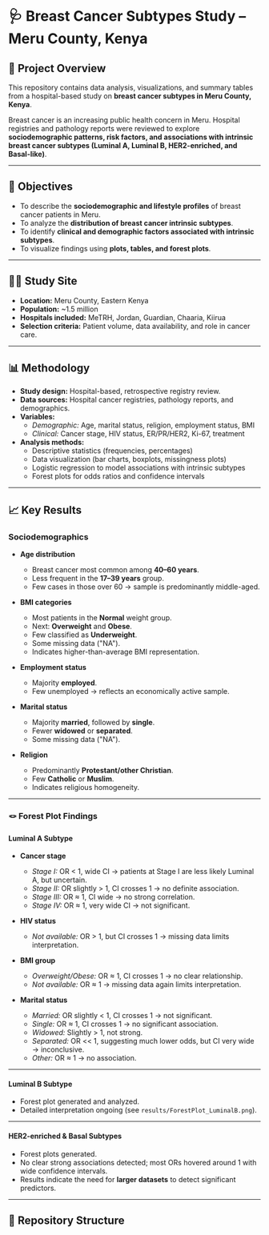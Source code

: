 # 🩺 Breast Cancer Subtypes Study – Meru County, Kenya  

## 📌 Project Overview  
This repository contains data analysis, visualizations, and summary tables from a hospital-based study on **breast cancer subtypes in Meru County, Kenya**.  

Breast cancer is an increasing public health concern in Meru. Hospital registries and pathology reports were reviewed to explore **sociodemographic patterns, risk factors, and associations with intrinsic breast cancer subtypes (Luminal A, Luminal B, HER2-enriched, and Basal-like)**.  

---

## 🎯 Objectives  
- To describe the **sociodemographic and lifestyle profiles** of breast cancer patients in Meru.  
- To analyze the **distribution of breast cancer intrinsic subtypes**.  
- To identify **clinical and demographic factors associated with intrinsic subtypes**.  
- To visualize findings using **plots, tables, and forest plots**.  

---

## 🧑‍⚕️ Study Site  
- **Location:** Meru County, Eastern Kenya  
- **Population:** ~1.5 million  
- **Hospitals included:** MeTRH, Jordan, Guardian, Chaaria, Kiirua  
- **Selection criteria:** Patient volume, data availability, and role in cancer care.  

---

## 📊 Methodology  
- **Study design:** Hospital-based, retrospective registry review.  
- **Data sources:** Hospital cancer registries, pathology reports, and demographics.  
- **Variables:**  
  - *Demographic:* Age, marital status, religion, employment status, BMI  
  - *Clinical:* Cancer stage, HIV status, ER/PR/HER2, Ki-67, treatment  
- **Analysis methods:**  
  - Descriptive statistics (frequencies, percentages)  
  - Data visualization (bar charts, boxplots, missingness plots)  
  - Logistic regression to model associations with intrinsic subtypes  
  - Forest plots for odds ratios and confidence intervals  

---

## 📈 Key Results  

### Sociodemographics  

- **Age distribution**  
  - Breast cancer most common among **40–60 years**.  
  - Less frequent in the **17–39 years** group.  
  - Few cases in those over 60 → sample is predominantly middle-aged.  

- **BMI categories**  
  - Most patients in the **Normal** weight group.  
  - Next: **Overweight** and **Obese**.  
  - Few classified as **Underweight**.  
  - Some missing data ("NA").  
  - Indicates higher-than-average BMI representation.  

- **Employment status**  
  - Majority **employed**.  
  - Few unemployed → reflects an economically active sample.  

- **Marital status**  
  - Majority **married**, followed by **single**.  
  - Fewer **widowed** or **separated**.  
  - Some missing data ("NA").  

- **Religion**  
  - Predominantly **Protestant/other Christian**.  
  - Few **Catholic** or **Muslim**.  
  - Indicates religious homogeneity.  

---

### 🪢 Forest Plot Findings  

#### Luminal A Subtype  

- **Cancer stage**  
  - *Stage I:* OR < 1, wide CI → patients at Stage I are less likely Luminal A, but uncertain.  
  - *Stage II:* OR slightly > 1, CI crosses 1 → no definite association.  
  - *Stage III:* OR ≈ 1, CI wide → no strong correlation.  
  - *Stage IV:* OR ≈ 1, very wide CI → not significant.  

- **HIV status**  
  - *Not available:* OR > 1, but CI crosses 1 → missing data limits interpretation.  

- **BMI group**  
  - *Overweight/Obese:* OR ≈ 1, CI crosses 1 → no clear relationship.  
  - *Not available:* OR ≈ 1 → missing data again limits interpretation.  

- **Marital status**  
  - *Married:* OR slightly < 1, CI crosses 1 → not significant.  
  - *Single:* OR ≈ 1, CI crosses 1 → no significant association.  
  - *Widowed:* Slightly > 1, not strong.  
  - *Separated:* OR << 1, suggesting much lower odds, but CI very wide → inconclusive.  
  - *Other:* OR ≈ 1 → no association.  

---

#### Luminal B Subtype  

- Forest plot generated and analyzed.  
- Detailed interpretation ongoing (see `results/ForestPlot_LuminalB.png`).  

---

#### HER2-enriched & Basal Subtypes  

- Forest plots generated.  
- No clear strong associations detected; most ORs hovered around 1 with wide confidence intervals.  
- Results indicate the need for **larger datasets** to detect significant predictors.  

---

## 📂 Repository Structure  

